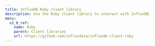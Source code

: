 ```yaml
---
title: InfluxDB Ruby client library
description: Use the Ruby client library to interact with InfluxDB.
menu:
  v2_0_ref:
    name: Ruby
    parent: Client libraries
    url: https://github.com/influxdata/influxdb-client-ruby
---
```

